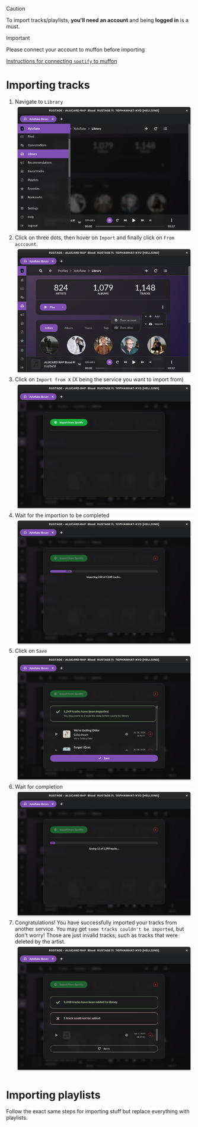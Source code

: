 > [!CAUTION]
> To import tracks/playlists, **you'll need an account** and being **logged in** is a must.

> [!IMPORTANT]
> Please connect your account to muffon before importing
> 
> [Instructions for connecting `spotify` to muffon](https://github.com/staniel359/muffon/blob/main/docs/guides/connections/spotify/README.md)

# Importing tracks

1. Navigate to `Library`
![alt text](images/importing-1.png)
2. Click on three dots, then hover on `Import` and finally click on `From acccount`.
![alt text](images/importing-2.png)
3. Click on `Import from X` (X being the service you want to import from)
![alt text](images/importing-3.png)
4. Wait for the importion to be completed
![alt text](images/importing-4.png)
5. Click on `Save`
![alt text](images/importing-5.png)
6. Wait for completion
![alt text](images/importing-6.png)
7. Congratulations! You have successfully imported your tracks from another service. You may get `some tracks couldn't be imported`, but don't worry! Those are just invalid tracks; such as tracks that were deleted by the artist.
![alt text](images/importing-7.png)

# Importing playlists
Follow the exact same steps for importing stuff but replace everything with playlists.
